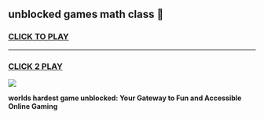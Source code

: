 
## unblocked games math class 👋
<h3>
<a href="https://premium.freeplayer.one?title=unblocked_games_math_class&ref=13F">CLICK TO PLAY</a></h3>
<hr>

<h3>
<a href="https://premium.freeplayer.one?title=unblocked_games_math_class&ref=13F">CLICK 2 PLAY</a>
  
</h3>

<a href="https://premium.freeplayer.one?title=unblocked_games_math_class&ref=12F/"><img src="https://clearcache.store/games.png"></a>


**worlds hardest game unblocked: Your Gateway to Fun and Accessible Online Gaming**
